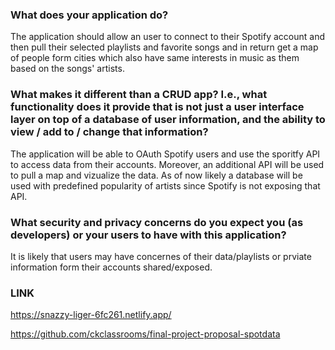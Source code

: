 ### What does your application do?
The application should allow an user to connect to their Spotify account and then pull their selected playlists and favorite songs and in return get a map of people form cities which also have same interests in music as them based on the songs' artists. 

### What makes it different than a CRUD app? I.e., what functionality does it provide that is not just a user interface layer on top of a database of user information, and the ability to view / add to / change that information?
The application will be able to OAuth Spotify users and use the sporitfy API to access data from their accounts. Moreover, an additional API will be used to pull a map and vizualize 
the data. As of now likely a database will be used with predefined popularity of artists since Spotify is not exposing that API. 

### What security and privacy concerns do you expect you (as developers) or your users to have with this application?
It is likely that users may have concernes of their data/playlists or prviate information form their accounts shared/exposed. 

### LINK
https://snazzy-liger-6fc261.netlify.app/

https://github.com/ckclassrooms/final-project-proposal-spotdata